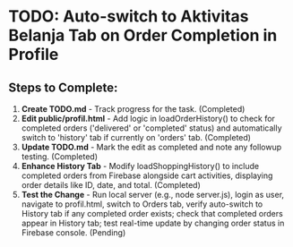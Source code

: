 # TODO: Auto-switch to Aktivitas Belanja Tab on Order Completion in Profile

## Steps to Complete:

1. **Create TODO.md** - Track progress for the task. (Completed)
2. **Edit public/profil.html** - Add logic in loadOrderHistory() to check for completed orders ('delivered' or 'completed' status) and automatically switch to 'history' tab if currently on 'orders' tab. (Completed)
3. **Update TODO.md** - Mark the edit as completed and note any followup testing. (Completed)
4. **Enhance History Tab** - Modify loadShoppingHistory() to include completed orders from Firebase alongside cart activities, displaying order details like ID, date, and total. (Completed)
5. **Test the Change** - Run local server (e.g., node server.js), login as user, navigate to profil.html, switch to Orders tab, verify auto-switch to History tab if any completed order exists; check that completed orders appear in History tab; test real-time update by changing order status in Firebase console. (Pending)
